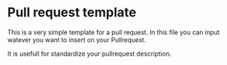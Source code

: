 # Pull request template

This is a very simple template for a pull request. In this file you can input watever you want to insert on your Pullrequest.

It is usefull for standardize your pullrequest description.

